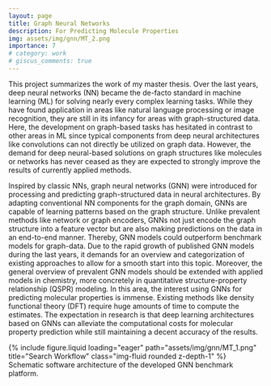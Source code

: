 ```yaml
---
layout: page
title: Graph Neural Networks 
description: For Predicting Molecule Properties
img: assets/img/gnn/MT_2.png
importance: 7
# category: work
# giscus_comments: true
---
```


This project summarizes the work of my master thesis. Over the last years, deep neural networks (NN) became the de-facto standard in machine learning (ML) for solving nearly every complex learning tasks. While they have found application in areas like natural language processing or image recognition, they are still in its infancy for areas with graph-structured data. Here, the development on graph-based tasks has hesitated in contrast to other areas in ML since typical components from deep neural architectures like convolutions can not directly be utilized on graph data. However, the demand for deep neural-based solutions on graph structures like molecules or networks has never ceased as they are expected to strongly improve the results of currently applied methods.

Inspired by classic NNs, graph neural networks (GNN) were introduced for processing and predicting graph-structured data in neural architectures. By adapting
conventional NN components for the graph domain, GNNs are capable of learning patterns based on the graph structure. Unlike prevalent methods like network or
graph encoders, GNNs not just encode the graph structure into a feature vector but are also making predictions on the data in an end-to-end manner. Thereby, GNN models could outperform benchmark models for graph-data. Due to the rapid growth of published GNN models during the last years, it demands for an overview and categorization of existing approaches to allow for a smooth start into this topic. Moreover, the general overview of prevalent GNN models should be extended with applied models in chemistry, more concretely in quantitative structure-property relationship (QSPR) modeling. In this area, the interest using GNNs for predicting molecular properties is immense. Existing methods like density functional theory (DFT) require huge amounts of time to compute the estimates. The expectation in research is that deep learning architectures based on GNNs can alleviate the computational costs for molecular property prediction while still maintaining a decent accuracy of the results.

<div class="row">
    <div class="col-sm mt-3 mt-md-0">
        {% include figure.liquid loading="eager" path="assets/img/gnn/MT_1.png" title="Search Workflow" class="img-fluid rounded z-depth-1" %}
    </div>
</div>
<div class="caption">
    Schematic software architecture of the developed GNN benchmark platform.
</div>